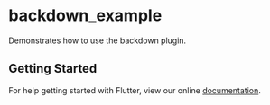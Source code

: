 # backdown_example

Demonstrates how to use the backdown plugin.

## Getting Started

For help getting started with Flutter, view our online
[documentation](https://flutter.io/).
